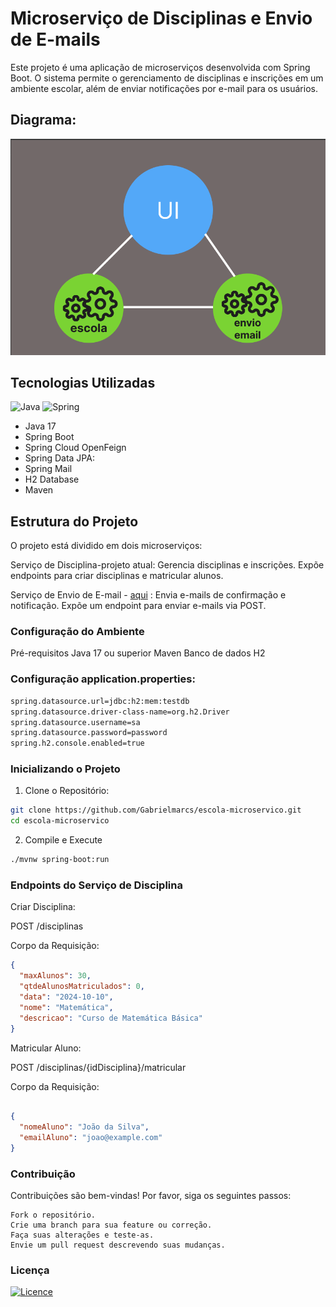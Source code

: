 # Microserviço de Disciplinas e Envio de E-mails
Este projeto é uma aplicação de microserviços desenvolvida com Spring Boot. O sistema permite o gerenciamento de disciplinas e inscrições em um ambiente escolar, além de enviar notificações por e-mail para os usuários.

## Diagrama:

![Diagrama da Arquitetura do Projeto](docs/diagrama.png)

## Tecnologias Utilizadas
![Java](https://img.shields.io/badge/java-%23ED8B00.svg?style=for-the-badge&logo=openjdk&logoColor=white)
![Spring](https://img.shields.io/badge/spring-%236DB33F.svg?style=for-the-badge&logo=spring&logoColor=white)
- Java 17
- Spring Boot
- Spring Cloud OpenFeign
- Spring Data JPA:
- Spring Mail
- H2 Database
- Maven

## Estrutura do Projeto

O projeto está dividido em dois microserviços:

Serviço de Disciplina-projeto atual:
  Gerencia disciplinas e inscrições.
  Expõe endpoints para criar disciplinas e matricular alunos.

Serviço de Envio de E-mail - [aqui](https://github.com/Gabrielmarcs/envio-email-springboot) :
  Envia e-mails de confirmação e notificação.
  Expõe um endpoint para enviar e-mails via POST.

### Configuração do Ambiente
Pré-requisitos
  Java 17 ou superior
  Maven
  Banco de dados H2

### Configuração application.properties:
  ```bash
  spring.datasource.url=jdbc:h2:mem:testdb
  spring.datasource.driver-class-name=org.h2.Driver
  spring.datasource.username=sa
  spring.datasource.password=password
  spring.h2.console.enabled=true
  ```

### Inicializando o Projeto
1. Clone o Repositório:

 ```bash
 git clone https://github.com/Gabrielmarcs/escola-microservico.git
 cd escola-microservico
 ```
2. Compile e Execute
  ```bash
  ./mvnw spring-boot:run
  ```

### Endpoints do Serviço de Disciplina

  Criar Disciplina:

  POST /disciplinas

  Corpo da Requisição:


```json
{
  "maxAlunos": 30,
  "qtdeAlunosMatriculados": 0,
  "data": "2024-10-10",
  "nome": "Matemática",
  "descricao": "Curso de Matemática Básica"
}
```

Matricular Aluno:

POST /disciplinas/{idDisciplina}/matricular

Corpo da Requisição:

```json

{
  "nomeAluno": "João da Silva",
  "emailAluno": "joao@example.com"
}
```
### Contribuição

Contribuições são bem-vindas! Por favor, siga os seguintes passos:

    Fork o repositório.
    Crie uma branch para sua feature ou correção.
    Faça suas alterações e teste-as.
    Envie um pull request descrevendo suas mudanças.

### Licença
[![Licence](https://img.shields.io/github/license/Ileriayo/markdown-badges?style=for-the-badge)](./LICENSE)





